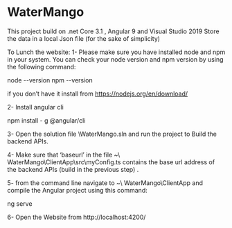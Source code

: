 # WaterMango

This project build on .net Core 3.1 , Angular 9 and Visual Studio 2019 
Store the data in a local Json file (for the sake of simplicity)

To Lunch the website:
1-	Please make sure you have installed node and npm in your system. You can check your node version and npm version by using the following command:

node --version
npm --version

 if you don’t have it install from  https://nodejs.org/en/download/
 
2-	Install angular cli

npm install - g @angular/cli

3-	Open the solution  file \WaterMango.sln and run the project to Build the backend APIs. 

4-	Make sure that ‘baseurl’  in the file ~\ WaterMango\ClientApp\src\myConfig.ts  contains the base url address of the backend APIs (build in the previous step) . 

5-	from the command line navigate to ~\ WaterMango\ClientApp and compile the Angular project using this command: 

 ng serve
 
6-	Open the Website from http://localhost:4200/ 



